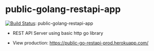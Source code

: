 # public-golang-restapi-app
[![Build Status](https://travis-ci.org/ncmd/public-golang-restapi-app.svg?branch=master)](https://travis-ci.org/ncmd/public-golang-restapi-app): public-golang-restapi-app

- REST API Server using basic http go library

- View production: https://public-go-restapi-prod.herokuapp.com/